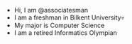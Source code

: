 - Hi, I am @associatesman
- I am a freshman in Bilkent University💀
- My major is Computer Science
- I am a retired Informatics Olympian
